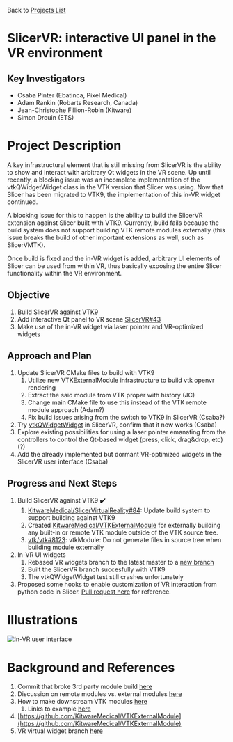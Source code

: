 Back to [Projects List](../../README.md#ProjectsList)

# SlicerVR: interactive UI panel in the VR environment

## Key Investigators

- Csaba Pinter (Ebatinca, Pixel Medical)
- Adam Rankin (Robarts Research, Canada)
- Jean-Christophe Fillion-Robin (Kitware)
- Simon Drouin (ETS)

# Project Description

<!-- Add a short paragraph describing the project. -->

A key infrastructural element that is still missing from SlicerVR is the ability to show and interact with arbitrary Qt widgets in the VR scene. Up until recently, a blocking issue was an incomplete implementation of the vtkQWidgetWidget class in the VTK version that Slicer was using. Now that Slicer has been migrated to VTK9, the implementation of this in-VR widget continued.

A blocking issue for this to happen is the ability to build the SlicerVR extension against Slicer built with VTK9. Currently, build fails because the build system does not support building VTK remote modules externally (this issue breaks the build of other important extensions as well, such as SlicerVMTK).

Once build is fixed and the in-VR widget is added, arbitrary UI elements of Slicer can be used from within VR, thus basically exposing the entire Slicer functionality within the VR environment.

## Objective

<!-- Describe here WHAT you would like to achieve (what you will have as end result). -->

1. Build SlicerVR against VTK9
1. Add interactive Qt panel to VR scene [SlicerVR#43](https://github.com/KitwareMedical/SlicerVirtualReality/issues/43)
1. Make use of the in-VR widget via laser pointer and VR-optimized widgets

## Approach and Plan

<!-- Describe here HOW you would like to achieve the objectives stated above. -->

1. Update SlicerVR CMake files to build with VTK9
    1. Utilize new VTKExternalModule infrastructure to build vtk openvr rendering
    3. Extract the said module from VTK proper with history (JC)
    4. Change main CMake file to use this instead of the VTK remote module approach (Adam?)
    5. Fix build issues arising from the switch to VTK9 in SlicerVR (Csaba?)
1. Try [vtkQWidgetWidget](https://vtk.org/doc/nightly/html/classvtkQWidgetWidget.html) in SlicerVR, confirm that it now works (Csaba)
1. Explore existing possibilities for using a laser pointer emanating from the controllers to control the Qt-based widget (press, click, drag&drop, etc) (?)
1. Add the already implemented but dormant VR-optimized widgets in the SlicerVR user interface (Csaba)

## Progress and Next Steps

<!-- Update this section as you make progress, describing of what you have ACTUALLY DONE. If there are specific steps that you could not complete then you can describe them here, too. -->

1. Build SlicerVR against VTK9 :heavy_check_mark:
    1. [KitwareMedical/SlicerVirtualReality#84](https://github.com/KitwareMedical/SlicerVirtualReality/pull/84): Update build system to support building against VTK9
    1. Created [KitwareMedical/VTKExternalModule](https://github.com/KitwareMedical/VTKExternalModule) for externally building any built-in or remote VTK module outside of the VTK source tree.
    1. [vtk/vtk#8123](https://gitlab.kitware.com/vtk/vtk/-/merge_requests/8123): vtkModule: Do not generate files in source tree when building module externally
1. In-VR UI widgets
   1. Rebased VR widgets branch to the latest master to a [new branch](https://github.com/cpinter/SlicerVirtualReality/tree/virtual-widget-2)
   1. Built the SlicerVR branch succesfully with VTK9
   1. The vtkQWidgetWidget test still crashes unfortunately
1. Proposed some hooks to enable customization of VR interaction from python code in Slicer. [Pull request here](https://github.com/KitwareMedical/SlicerVirtualReality/pull/83) for reference.

# Illustrations

![In-VR user interface](https://spie.org/Images/Graphics/Newsroom/2019articles/Crime-920.jpg)

<!-- Add pictures and links to videos that demonstrate what has been accomplished.
![Description of picture](Example2.jpg)
![Some more images](Example2.jpg)
-->

# Background and References

1. Commit that broke 3rd party module build [here](https://gitlab.kitware.com/vtk/vtk/-/commit/140f8d8bcd85cedd7ac996c806f984add70bb11d)
2. Discussion on remote modules vs. external modules [here](https://discourse.vtk.org/t/remote-modules-vs-external-modules/2003)
3. How to make downstream VTK modules [here](https://discourse.vtk.org/t/example-of-vtk-module-built-after-vtk-is-built/6099)
    1. Links to example [here](https://gitlab.kitware.com/vtk/vtk/-/tree/master/Examples/Build/vtkMy)
4. [https://github.com/KitwareMedical/VTKExternalModule](https://github.com/KitwareMedical/VTKExternalModule)
5. VR virtual widget branch [here](https://github.com/cpinter/SlicerVirtualReality/tree/virtual-widget)

